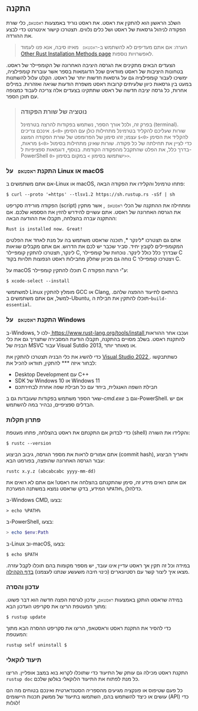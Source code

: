## התקנה

השלב הראשון הוא להתקין את ראסט. את ראסט נוריד באמצעות ` ראסטאפ `, כלי שורת הפקודה לניהול גרסאות של ראסט ושל כלים נלווים. תצטרכו קישור אינטרנט כדי לבצע את ההורדה.

> הערה: אם אתם מעדיפים לא להשתמש ב-`ראסטאפ ` מאיזו סיבה, אנא פנו לעמוד [Other Rust Installation Methods page][otherinstall]  לאפשרויות נוספות.

הצעדים הבאים מתקינים את הגרסה היציבה האחרונה של הקומפיילר של ראסט. בטחונות היציבות של ראסט מוודאים שכל הדוגמאות בספר אשר עוברות קומפילציה, ימשיכו לעבור קומפילציה גם על גרסאות חדשות יותר של ראסט. הקלט עלול להשתנות במעט בין גרסאות כיוון שלעיתים קרובות ראסט משפרת הודעות שגיאה ואזהרות. במילים אחרות, כל גרסה יציבה חדשה של ראסט שתתקינו בצעדים אלה צריכה לעבוד כמצופה עם תוכן הספר.

> ### נוטציה של שורת הפקודה
> 
> בפרק זה, ולכל אורך הספר, נשתמש בפקודות להרצה בטרמינל (terminal). שורות שעליכם להקליד בטרמינל מתחילות כולן עם הסימן ` <0>$ `. אינכם צריכים להקליד את הסימן `<0>$` עצמו; זהו סימון של הפרומפט של שורת הפקודה המוצג כדי לציין את תחילתה של כל פקודה. שורות שאינן מתחילות בסימול `<0>$` מראות, בדרך כלל, את הפלט שהתקבל מהפקודה הקודמת. בנוסף, דוגמאות ספציפיות ל-PowerShell ישתמשו בסימון `>` במקום בסימון `<0>>`.

### התקנת `ראסטאפ ` על Linux או macOS

אם אתם משתמשים ב-Linux או macOS, פתחו טרמינל והקלידו את הפקודה הבאה:

```console
$ curl --proto '=https' --tlsv1.2 https://sh.rustup.rs -sSf | sh
```

הפקודה מורידה סקריפט (script) ומתחילה את ההתקנה של הכלי `ראסטאפ `, אשר מתקין את הגרסה האחרונה של ראסט. אתם עשויים להידרש להזין את הססמא שלכם. אם ההתקנה עברה בהצלחה, תקבלו את ההודעה הבאה:

```text
Rust is installed now. Great!
```

אתם גם תצטרכו *לינקר *, תוכנה שראסט משתמש בה על מנת לאחד את הפלטים המקומפיילים לקובץ יחיד. סביר שכבר יש לכם את הדרוש. אם אתם מקבלים שגיאות לינקר, תצטרכו להתקין קומפיילר C, שבדרך כלל כולל לינקר. נוכחות של קומפיילר C נוחה גם מכיוון שחלק מחבילות ראסט הנפוצות תלויות בקוד C ויצטרכו קומפיילר C.

על macOS תוכלו להתקין קומפיילר C ע"י הרצת הפקודה:

```console
$ xcode-select --install
```

למשתמשי Linux מומלץ להתקין GCC או Clang, בהתאם לתיעוד ההפצה שלהם. למשל, אם אתם משתמשים ב-Ubuntu, תוכלו להתקין את חבילת ה-`build-essential`.

### התקנת `ראסטאפ ` על Windows

ב-Windows, לכו ל-[ https://www.rust-lang.org/tools/install ][install] ועכבו אחר ההוראות להתקנת ראסט. בשלב מסויים בהתקנה, תקבלו הודעת המסבירה שתצריך גם את כלי הבניה של MSVC עבור Visual Sutdio 2013, או מאוחר יותר.

כדי להשיג את כלי הבניה תצטרכו להתקין את [Visual Studio 2022 ][visualstudio]. כשתתבקשו לבחור איזה *** להתקין, תוודאו להכיל את:

* Desktop Development עם C++
* SDK של Windows 10 או Windows 11
* חבילת השפה האנגלית, ביחד עם כל חבילת שפה אחרת לבחירתכם

שאר הספר משתמש בפקודות שעובדות גם ב-*cmd.exe* וגם ב-PowerShell. אם יש הבדלים ספציפיים, נבהיר במה להשתמש.

### פתרון תקלות

כדי לבדוק אם התקנתם את ראסט בהצלחה, פתחו מעטפת (shell) והקלידו את השורה:

```console
$ rustc --version
```

אתם אמורים לראות את מספר הגרסה, גיבוב הביצוע (commit hash), ותאריך הביצוע עבור הגרסה האחרונה שהופצה, בפורמט הבא:

```text
rustc x.y.z (abcabcabc yyyy-mm-dd)
```

אם אתם רואים מידע זה, סימן שהתקנתם בהצלחה את ראסט! אם אתם לא רואים את המידע, בדקו שראסט נמצא במשתנה המערכת `%PATH%`, כדלהלן.

ב-Windows CMD, בצעו:

```console
> echo %PATH%
```

ב-PowerShell, בצעו:

```powershell
> echo $env:Path
```

ב-Linux וב-macOS, בצעו:

```console
$ echo $PATH
```

במידה וכל זה תקין אך ראסט עדיין אינו עובד, יש מספר מקומות בהם תוכלו לקבל עזרה. מצאו איך ליצור קשר עם רסטיונארים (כינוי חיבה משעשע שנתנו לעצמנו) [בדף הקהילה][community].

### עדכון והסרה

במידה שראסט הותקן באמצעות `ראסטאפ`, עדכון לגרסת הפצה חדשה הוא דבר פשוט. מתוך המעטפת הריצו את סקריפט העדכון הבא:

```console
$ rustup update
```

כדי להסיר את התקנת ראסט וראסטאפ, הריצו את סקריפט ההסרה הבא מתוך המעטפת:

```console
rustup self uninstall $
```

### תיעוד לוקאלי

התקנת ראסט מכילה גם עותק של התיעוד כדי שתוכלו לקרוא בוא במצב אופליין. הריצו `rustup doc` כל מנת לפתוח את התיעוד הלוקאלי בגלשן שלכם.

כל פעם שטיפוס או פונקציה מגיעים מהספריה הסטנדארטית ואינכם בטוחים מה הם עושים או כיצד להשתמש בהם, השתמשו בתיעוד של ממשק תכנות היישומים (API) כדי לגלות!

[otherinstall]: https://forge.rust-lang.org/infra/other-installation-methods.html
[install]: https://www.rust-lang.org/tools/install
[visualstudio]: https://visualstudio.microsoft.com/downloads/
[community]: https://www.rust-lang.org/community
